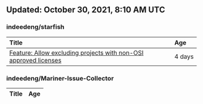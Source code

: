 ## Updated: October 30, 2021, 8:10 AM UTC


### indeedeng/starfish
|**Title**|**Age**|
|:----|:----|
|[Feature: Allow excluding projects with non-OSI approved licenses](https://github.com/indeedeng/starfish/issues/126)|4&nbsp;days|


### indeedeng/Mariner-Issue-Collector
|**Title**|**Age**|
|:----|:----|